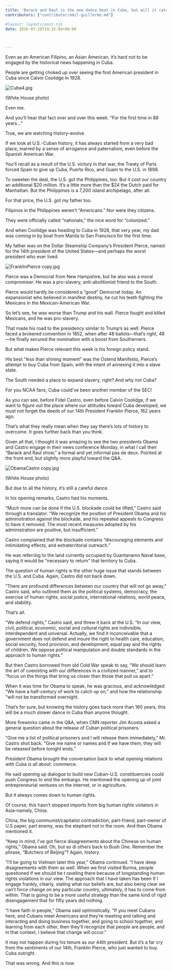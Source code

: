 ```yaml
---
title: 'Barack and Raul is the new dance beat in Cuba, but will it catch fire for Congress to end the blockade?'
contributors: ["contributor/emil-guillermo.md"]

#layout: layouts/post.njk
date: 2016-03-20T19:25:04+00:00



---
```


Even as an American Filipino, an Asian American, it’s hard not to be engaged by
the historical news happening in Cuba.

People are getting choked up over seeing the first American president in Cuba
since Calvin Coolidge in 1928.

![Cuba4.jpg](/uploads/Cuba4.jpg)

(White House photo)

Even me.

And you’ll hear that fact over and over this week. “For the first time in 88
years…”

True, we are watching history–evolve.

If we look at U.S.-Cuban history, it has always started from a very bad place,
marred by a sense of arrogance and paternalism, even before the Spanish
American War.

You’ll recall as a result of the U.S. victory in that war, the Treaty of Paris
forced Spain to give up Cuba, Puerto Rico, and Guam to the U.S. in 1898.

To sweeten the deal, the U.S. got the Philippines, too. But it cost our
country an additional $20 million. It’s a little more than the $24 the Dutch
paid for Manhattan. But the Philippines is a 7,200 island archipelago, after
all.

For that price, the U.S. got my father too.

Filipinos in the Philippines weren’t “Americans.” Nor were they citizens.

They were officially called “nationals,” the nice word for “colonized.”

And when Coolidge was heading to Cuba in 1928, that very year, my dad was
coming in by boat from Manila to San Francisco for the first time.

My father was on the Dollar Steamship Company’s President Pierce, named for
the 14th president of the United States—and perhaps the worst president who
ever lived.

![FranklinPierce copy.jpg](/uploads/FranklinPierce%20copy.jpg)

Pierce was a Democrat from New Hampshire, but he also was a moral compromiser.
He was a pro-slavery, anti-abolitionist friend to the South.

Pierce would hardly be considered a “good” Democrat today. An expansionist who
believed in manifest destiny, he cut his teeth fighting the Mexicans in the
Mexican-American War.

So let’s see, he was worse than Trump and his wall. Pierce fought and killed
Mexicans, and he was pro-slavery.

That made his road to the presidency similar to Trump’s as well. Pierce faced
a brokered convention in 1852, when after 48 ballots—that’s right, 48—he
finally secured the nomination with a boost from Southerners.

But what makes Pierce relevant this week is his foreign policy stand.

His best “less than shining moment” was the Ostend Manifesto, Pierce’s attempt
to buy Cuba from Spain, with the intent of annexing it into a slave state.

The South needed a place to expand slavery, right? And why not Cuba?

For you NCAA fans, Cuba could’ve been another member of the SEC!

As you can see, before Fidel Castro, even before Calvin Coolidge, if we want
to figure out the place where our attitudes toward Cuba developed, we must not
forget the deeds of our 14th President Franklin Pierce, 162 years ago.

That’s what they really mean when they say there’s lots of history to
overcome. It goes further back than you think.

Given all that, I thought it was amazing to see the two presidents Obama and
Castro engage in their news conference Monday, in what I call their “Barack
and Raul show,”  a formal and yet informal pas de deux. Pointed at the front
end, but slightly more playful toward the Q&A.

![ObamaCastro copy.jpg](/uploads/ObamaCastro%20copy.jpg)

(White House photo)

But due to all the history, it’s still a careful dance.

In his opening remarks, Castro had his moments.

“Much more can be done if the U.S. blockade could be lifted,” Castro
said through a translator. “We recognize the position of President
Obama and his administration against the blockade, and his repeated
appeals to Congress to have it removed. The most recent measures
adopted by his administration are positive, but insufficient.”

Castro complained that the blockade contains “discouraging elements
and intimidating effects, and extraterritorial outreach.”

He was referring to the land currently occupied by Guantanamo Naval
base, saying it would be “necessary to return” that territory to Cuba.

The question of human rights is the other huge issue that stands
between the U.S. and Cuba. Again, Castro did not back down.

“There are profound differences between our country that will not go
away,” Castro said, who outlined them as the political systems,
democracy, the exercise of human rights, social justice, international
relations, world peace, and stability.

That’s all.

“We defend rights,” Castro said, and threw it back at the U.S. “In our
view, civil, political, economic, social and cultural rights are
indivisible, interdependent and universal. Actually, we find it
inconceivable that a government does not defend and insure the right
to health care, education, social security, food provision, and
development, equal pay and the rights of children. We oppose political
manipulation and double standards in the approach to human rights.”

But then Castro borrowed from old Cold War speak to say, “We should
learn the art of coexisting with our differences in a civilized
manner,” and to “focus on the things that bring us closer than those
that pull us apart.”

When it was time for Obama to speak, he was gracious, and acknowledged
“We have a half-century of work to catch up on,” and how the
relationship “will not be transformed overnight.

That’s for sure, but knowing the history goes back more than 160
years, this will be a much slower dance in Cuba than anyone thought.

More fireworks came in the Q&A, when CNN reporter Jim Acosta asked a
general question about the release of Cuban political prisoners.

“Give me a list of political prisoners and I will release them
immediately,” Mr. Castro shot back. “Give me name or names and if we
have them, they will be released before tonight ends.”

President Obama brought the conversation back to what opening
relations with Cuba is all about: commerce.

He said opening up dialogue to build new Cuban-U.S. constituencies
could push Congress to end the embargo. He mentioned the opening up of
joint entrepreneurial ventures on the internet, or in agriculture.

But it always comes down to human rights.

Of course, this hasn’t stopped imports from big human rights violators
in Asia–namely, China.

China, the big communist/capitalist contradiction, part-friend,
part-owner of U.S paper, part enemy, was the elephant not in the
room. And then Obama mentioned it.

“Keep in mind, I’ve got fierce disagreements about the Chinese on
human rights,” Obama said. Oh, but so di others back to Bush One.
Remember the phrase, “Butchers of Beijing”? Again, history.

“I’ll be going to Vietnam later this year,” Obama continued. “I have
deep disagreements with them as well. When we first visited Burma,
people questioned if we should be t raveling there because of
longstanding human rights violations in our view. The approach that
I have taken has been if I engage frankly, clearly, stating what our
beliefs are, but also being clear we can’t force change on any
particular country, ultimately, it has to come from within. That is
going to be a more useful strategy than the same kind of rigid
disengagement that for fifty years did nothing.

“I have faith in people,” Obama said optimistically. “If you meet
Cubans here, and Cubans meet Americans and they’re meeting and talking
and interacting and doing business together, and going to school
together, and learning from each other, then they’ll recognize that
people are people, and in that context, I believe that change will
occur.”

It may not happen during his tenure as our 44th president. But it’s a
far cry from the sentiments of our 14th, Franklin Pierce, who just
wanted to buy Cuba outright.

That was wrong. And this is now.
